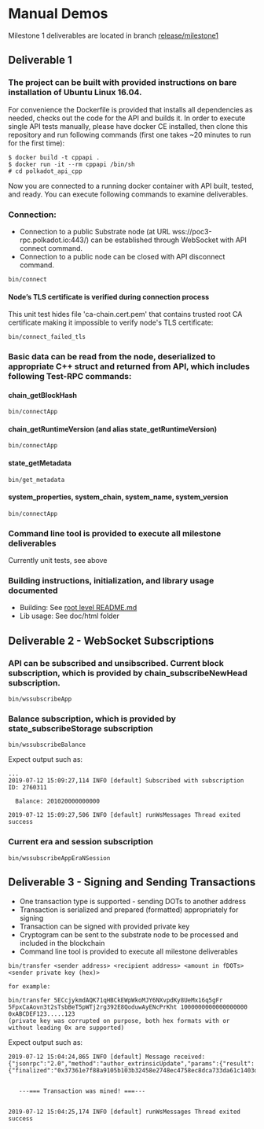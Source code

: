 # Manual Demos

Milestone 1 deliverables are located in branch [release/milestone1](https://github.com/usetech-llc/polkadot_api_cpp/tree/release/milestone1)

## Deliverable 1

### The project can be built with provided instructions on bare installation of Ubuntu Linux 16.04.

For convenience the Dockerfile is provided that installs all dependencies as needed, checks out the code for the API and builds it. In order to execute single API tests manually, please have docker CE installed, then clone this repository and run following commands (first one takes ~20 minutes to run for the first time):
```
$ docker build -t cppapi .
$ docker run -it --rm cppapi /bin/sh
# cd polkadot_api_cpp
```

Now you are connected to a running docker container with API built, tested, and ready. You can execute following commands to examine deliverables.

### Connection:
- Connection to a public Substrate node (at URL wss://poc3-rpc.polkadot.io:443/) can be established through WebSocket with API connect command.
- Connection to a public node can be closed with API disconnect command.

```
bin/connect
```

#### Node’s TLS certificate is verified during connection process

This unit test hides file 'ca-chain.cert.pem' that contains trusted root CA certificate making it impossible to verify node's TLS certificate:
```
bin/connect_failed_tls
```

### Basic data can be read from the node, deserialized to appropriate C++ struct and returned from API, which includes following Test-RPC commands:

#### chain_getBlockHash
```
bin/connectApp
```

#### chain_getRuntimeVersion (and alias state_getRuntimeVersion)
```
bin/connectApp
```

#### state_getMetadata
```
bin/get_metadata
```

#### system_properties, system_chain, system_name, system_version
```
bin/connectApp
```

### Command line tool is provided to execute all milestone deliverables

Currently unit tests, see above

### Building instructions, initialization, and library usage documented

- Building: See [root level README.md](https://github.com/usetech-llc/polkadot_api_cpp/blob/master/README.md)
- Lib usage: See doc/html folder


## Deliverable 2 - WebSocket Subscriptions

### API can be subscribed and unsibscribed. Current block subscription, which is provided by chain_subscribeNewHead subscription.
```
bin/wssubscribeApp
```

### Balance subscription, which is provided by state_subscribeStorage subscription
```
bin/wssubscribeBalance
```

Expect output such as:
```
...
2019-07-12 15:09:27,114 INFO [default] Subscribed with subscription ID: 2760311

  Balance: 201020000000000

2019-07-12 15:09:27,506 INFO [default] runWsMessages Thread exited
success
```

### Current era and session subscription
```
bin/wssubscribeAppEraNSession
```

## Deliverable 3 - Signing and Sending Transactions

- One transaction type is supported - sending DOTs to another address
- Transaction is serialized and prepared (formatted) appropriately for signing
- Transaction can be signed with provided private key
- Cryptogram can be sent to the substrate node to be processed and included in the blockchain
- Command line tool is provided to execute all milestone deliverables
```
bin/transfer <sender address> <recipient address> <amount in fDOTs> <sender private key (hex)>

for example:

bin/transfer 5ECcjykmdAQK71qHBCkEWpWkoMJY6NXvpdKy8UeMx16q5gFr 5FpxCaAovn3t2sTsbBeT5pWTj2rg392E8QoduwAyENcPrKht 1000000000000000000 0xABCDEF123.....123
(private key was corrupted on purpose, both hex formats with or without leading 0x are supported)
```

Expect output such as:
```
2019-07-12 15:04:24,865 INFO [default] Message received: {"jsonrpc":"2.0","method":"author_extrinsicUpdate","params":{"result":{"finalized":"0x37361e7f88a9105b103b32458e2748ec4758ec8dca733da61c1403d9bda70d42"},"subscription":2758756}}


   ---=== Transaction was mined! ===---


2019-07-12 15:04:25,174 INFO [default] runWsMessages Thread exited
success
```
